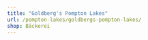 ```yaml
---
title: "Goldberg's Pompton Lakes"
url: /pompton-lakes/goldbergs-pompton-lakes/
shop: Bäckerei
---
```

